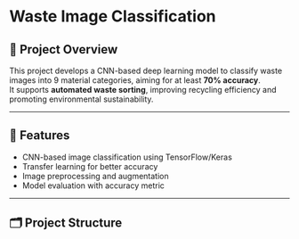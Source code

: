 # Waste Image Classification

## 🧠 Project Overview
This project develops a CNN-based deep learning model to classify waste images into 9 material categories, aiming for at least **70% accuracy**.  
It supports **automated waste sorting**, improving recycling efficiency and promoting environmental sustainability.

---

## 🚀 Features
- CNN-based image classification using TensorFlow/Keras  
- Transfer learning for better accuracy  
- Image preprocessing and augmentation  
- Model evaluation with accuracy metric  

---

## 🗂️ Project Structure
